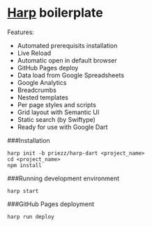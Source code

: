 # [Harp](http://harpjs.com/) boilerplate

Features:
- Automated prerequisits installation
- Live Reload
- Automatic open in default browser
- GitHub Pages deploy
- Data load from Google Spreadsheets
- Google Analytics
- Breadcrumbs
- Nested templates
- Per page styles and scripts
- Grid layout with Semantic UI
- Static search (by Swiftype)
- Ready for use with Google Dart


###Installation
```
harp init -b priezz/harp-dart <project_name>
cd <project_name>
npm install
```

###Running development environment
``` 
harp start 
```

###GitHub Pages deployment
``` 
harp run deploy
```
